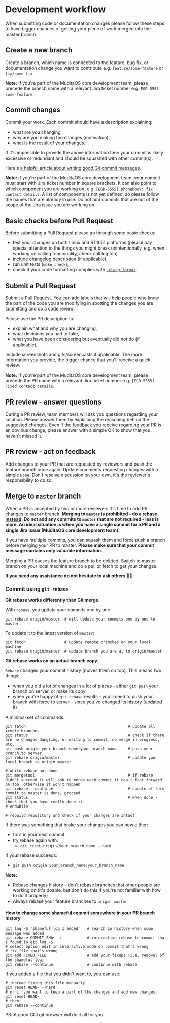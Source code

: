 # Development workflow

When submitting code or documentation changes please follow these steps to have bigger chances of getting your piece of work merged into the master branch.

## Create a new branch

Create a branch, which name is connected to the feature, bug fix, or documentation change you want to contribute e.g. `feature/some-feature` or `fix/some-fix`.

**Note:** If you're part of the MuditaOS core development team, please precede the branch name with a relevant Jira ticket number e.g. `EGD-5555-some-feature`.

## Commit changes

Commit your work. Each commit should have a description explaining:

- what are you changing,
- why are you making the changes (motivation),
- what is the result of your changes.

If it's impossible to provide the above information then your commit is likely excessive or redundant and should be squashed with other commit(s).

Here's [a helpful article about writing good Git commit messages](https://chris.beams.io/posts/git-commit/).

**Note:** If you're part of the MuditaOS core development team, your commit *must* start with Jira ticket number in square brackets. It can also point to which component you are working on, e.g. `[EGD-5555] phonebook: fix contact details`. A list of components is not yet defined, so please follow the names that are already in use. Do not add commits that are out of the scope of the Jira issue you are working on.

## Basic checks before Pull Request

Before submitting a Pull Request please go through some basic checks:

- test your changes on both Linux and RT1051 platforms (please pay special attention to the things you might break unintentionally, e.g. when working on calling funcionality, check call log too)
- [include changelog description](changelog_howto.md) (if applicable),
- run unit tests (`make check`),
- check if your code formatting complies with [`.clang-format`](../clang-format).

## Submit a Pull Request

Submit a Pull Request. You can add labels that will help people who know the part of the code you are modifying in spotting the changes you are submitting and do a code review. 

Please use the PR description to:

- explain what and why you are changing, 
- what decisions you had to take, 
- what you have been considering but eventually did not do (if applicable), 

Include screenshots and gifs/screencasts if applicable. The more information you provide, the bigger chance that you'll receive a quick review.

**Note:** If you're part of the MuditaOS core development team, please precede the PR name with a relevant Jira ticket number e.g. `[EGD-5555] Fixed contact details`.

## PR review - answer questions

During a PR review, team members will ask you questions regarding your solution. Please answer them by explaining the reasoning behind the suggested changes. Even if the feedback you receive regarding your PR is an obvious change, please answer with a simple OK to show that you haven't missed it.

## PR review - act on feedback

Add changes to your PR that are requested by reviewers and push the feature branch once again. Update comments requesting changes with a simple `Done`. Don't resolve discussion on your own, it's the reviewer's responsibility to do so.

## Merge to `master` branch

When a PR is accepted by two or more reviewers it's time to add PR changes to `master` branch. **Merging to
`master` is prohibited - [do a rebase instead](https://www.atlassian.com/git/tutorials/merging-vs-rebasing). Do not add any commits to `master` that are not required - less is more. An ideal situation is when you have a single commit for a PR and a single Jira issue (MuditaOS core development team).** 

If you have multiple commits, you can squash them and force push a branch before merging your PR to master. **Please make sure that your commit message contains only valuable information.**

Merging a PR causes the feature branch to be deleted. Switch to master branch on your local machine and do a pull or fetch to get your changes.

**If you need any assistance do not hesitate to ask others 🙌🏼**

### Commit using `git rebase`

**Git rebase works differently than Git merge.**

With `rebase`, you update your commits one by one.
```
git rebase origin/master  # will update your commits one by one to master.
```

To update it to the latest version of `master`:
```
git fetch                 # update remote branches on your local machine
git rebase origin/master  # update branch you are at to origin/master
```

**Git rebase works on an actual branch copy.**

`Rebase` changes your commit history (moves them on top). This means two things:

 - when you did a lot of changes in a lot of places - either `git push` your branch on server, or make its copy
 - when you're happy of `git rebase` results - you'll need to push your branch with force to server - since you've changed its history (updated it) 

A minimal set of commands:
```
git fetch                                             # update all remote branches  
git status                                            # check if there are no changes dangling, or waiting to commit, no merge in progress, etc.  
git push origin your_branch_name:your_branch_name     # push your branch to server  
git rebase origin/master                              # update your local branch to origin master  

# while rebase not done
git mergetool                                         # if rebase didn't succeed it will ask to merge each commit it can't fast forward on top, othervise it won't happen  
git rebase --continue                                 # update of this commit to master is done, proceed  
git status                                            # when done - check that you have really done it  
# endwhile

# rebuild repository and check if your changes are intact
```

If there was something that broke your changes you can now either:

* fix it in your next commit
* try rebase again with:
    * `git reset origin/your_branch_name --hard`

If your rebase succeeds:

* `git push origin your_branch_name:your_branch_name`

**Note:**

 - Rebase changes history - don't rebase branches that other people are working on (it's doable, but don't do this if you're not familiar with how to do it properly)
 - Always rebase your feature branches to `origin master`

#### How to change some shameful commit somewhere in your PR branch history
```
git log -S 'shameful log I added'   # search in history when some message was added
git rebase COMMIT_SHA~ -i           # interactive rebase to commit sha I found in git log -S
# select option edit in interactive mode on commit that's wrong
# fix file that's wrong
git add FIXED_FILE                  # add your fixups (i.e. removal of the shameful log)
git rebase --continue               # continue with rebase
```

If you added a file that you didn't want to, you can use:
```
# instead fixing this file manually
git reset HEAD~ --hard
# or if you want to keep a part of the changes and add new changes:
git reset HEAD~
# then:
git rebase --continue
```

PS: A good GUI git browser will do it all for you.
